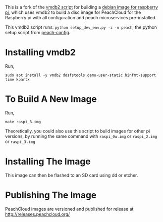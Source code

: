 This is a fork of the [vmdb2 script](https://salsa.debian.org/raspi-team/image-specs/-/tree/master) for building a [debian image for raspberry pi](https://wiki.debian.org/RaspberryPi),
which uses vmdb2 to build  a disc image for PeachCloud
for the Raspberry pi with all configuration and peach microservices pre-installed.

This vmdb2 script runs:
`python setup_dev_env.py -i -n peach`,
the python setup script from [peach-config](https://github.com/peachcloud/peach-config).

# Installing vmdb2

Run,
```shell
sudo apt install -y vmdb2 dosfstools qemu-user-static binfmt-support time kpartx
```

# To Build A New Image

Run,
```shell
make raspi_3.img
```

Theoretically, you could also use this script to build images for other pi versions, 
by running the same command with `raspi_0w.img` or `raspi_2.img` or `raspi_3.img`


# Installing The Image

This image can then be flashed to an SD card using dd or etcher. 


# Publishing The Image

PeachCloud images are versioned and published for release at http://releases.peachcloud.org/